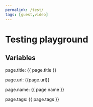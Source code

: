 ```yaml
---
permalink: /test/
tags: [guest,video]
---
```


# Testing playground

## Variables

page.title: {{ page.title }}

page.url: {{page.url}}

page.name: {{ page.name }}

page.tags: {{ page.tags }}
